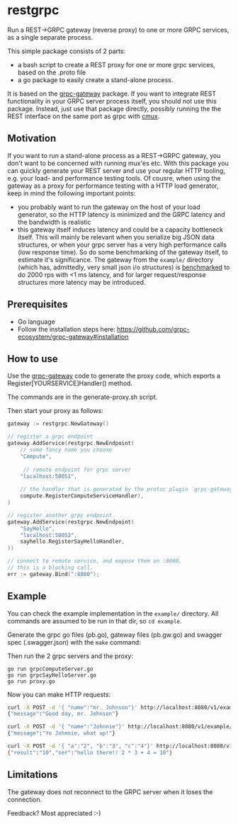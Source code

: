 # restgrpc

Run a REST->GRPC gateway (reverse proxy) to one or more GRPC services, as a single separate process. 

This simple package consists of 2 parts: 

* a bash script to create a REST proxy for one or more grpc services, based on the .proto file
* a go package to easily create a stand-alone process. 

It is based on the [grpc-gateway](https://github.com/grpc-ecosystem/grpc-gateway) package. If you want to integrate REST functionality in your GRPC server process itself, you should not use this package. Instead, just use that package directly, possibly running the the REST interface on the same port as grpc with [cmux](https://github.com/soheilhy/cmux). 

## Motivation
If you want to run a stand-alone process as a REST->GRPC gateway, you don't want to be concerned with running mux'es etc. With this package you can quickly generate your REST server and use your regular HTTP tooling, e.g. your load- and performance testing tools. Of cousre, when using the gateway as a proxy for performance testing with a HTTP load generator, keep in mind the following important points: 

* you probably want to run the gateway on the host of your load generator, so the HTTP latency is minimized and the GRPC latency and the bandwidth is realistic
* this gateway itself induces latency and could be a capacity bottleneck itself. This will mainly be relevant when you serialize big JSON data structures, or when your grpc server has a very high performance calls (low response time). So do some benchmarking of the gateway itself, to estimate it's significance. The gateway from the `example/` directory (which has, admittedly, very small json i/o structures) is [benchmarked](https://github.com/feliksik/restgrpc/blob/master/example/vegeta.txt) to do 2000 rps with <1 ms latency, and for larger request/response structures more latency may be introduced. 

## Prerequisites

* Go language
* Follow the installation steps here: https://github.com/grpc-ecosystem/grpc-gateway#installation

## How to use

Use the  [grpc-gateway](https://github.com/grpc-ecosystem/grpc-gateway) code to generate the proxy code, which exports a Register[YOURSERVICE]Handler() method.  

The commands are in the generate-proxy.sh script. 

Then start your proxy as follows: 
  
``` go
gateway := restgrpc.NewGateway()

// register a grpc endpoint
gateway.AddService(restgrpc.NewEndpoint(
	// some fancy name you choose
	"Compute", 
	
	 // remote endpoint for grpc server
	"localhost:50051",
	
	// the handler that is generated by the protoc plugin `grpc-gateway`
	compute.RegisterComputeServiceHandler), 
)

// register another grpc endpoint
gateway.AddService(restgrpc.NewEndpoint(
	"SayHello",
	"localhost:50052",
	sayhello.RegisterSayHelloHandler,
))

// connect to remote service, and expose them on :8080. 
// this is a blocking call. 
err := gateway.Bind(":8080");

```

## Example

You can check the example implementation in the `example/` directory. All commands are assumed to be run in that dir, so `cd example`. 

Generate the grpc go files (pb.go), gateway files (pb.gw.go) and swagger spec (.swagger.json) with the `make` command: 

Then run the 2 grpc servers and the proxy: 

```
go run grpcComputeServer.go
go run grpcSayHelloServer.go
go run proxy.go
```

Now you can make HTTP requests: 

``` bash
curl -X POST -d '{ "name":"mr. Johnson"}' http://localhost:8080/v1/example/politeGreeting
{"message":"Good day, mr. Johnson"}

curl -X POST -d '{ "name":"Johnnie"}' http://localhost:8080/v1/example/coolGreeting
{"message":"Yo Johnnie, what up!"}

curl -X POST -d '{ "a":"2", "b":"3", "c":"4"}' http://localhost:8080/v1/example/compute
{"result":"10","ser":"hello there!! 2 * 3 + 4 = 10"}
```

## Limitations
The gateway does not reconnect to the GRPC server when it loses the connection. 

Feedback? Most appreciated :-) 

